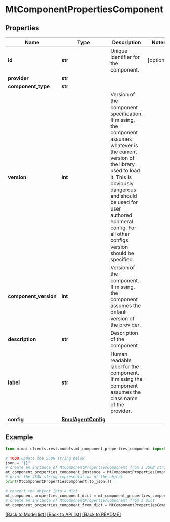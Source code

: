 # MtComponentPropertiesComponent


## Properties

Name | Type | Description | Notes
------------ | ------------- | ------------- | -------------
**id** | **str** | Unique identifier for the component. | [optional] 
**provider** | **str** |  | 
**component_type** | **str** |  | 
**version** | **int** | Version of the component specification. If missing, the component assumes whatever is the current version of the library used to load it. This is obviously dangerous and should be used for user authored ephmeral config. For all other configs version should be specified. | 
**component_version** | **int** | Version of the component. If missing, the component assumes the default version of the provider. | 
**description** | **str** | Description of the component. | 
**label** | **str** | Human readable label for the component. If missing the component assumes the class name of the provider. | 
**config** | [**SmolAgentConfig**](SmolAgentConfig.md) |  | 

## Example

```python
from mtmai.clients.rest.models.mt_component_properties_component import MtComponentPropertiesComponent

# TODO update the JSON string below
json = "{}"
# create an instance of MtComponentPropertiesComponent from a JSON string
mt_component_properties_component_instance = MtComponentPropertiesComponent.from_json(json)
# print the JSON string representation of the object
print(MtComponentPropertiesComponent.to_json())

# convert the object into a dict
mt_component_properties_component_dict = mt_component_properties_component_instance.to_dict()
# create an instance of MtComponentPropertiesComponent from a dict
mt_component_properties_component_from_dict = MtComponentPropertiesComponent.from_dict(mt_component_properties_component_dict)
```
[[Back to Model list]](../README.md#documentation-for-models) [[Back to API list]](../README.md#documentation-for-api-endpoints) [[Back to README]](../README.md)


